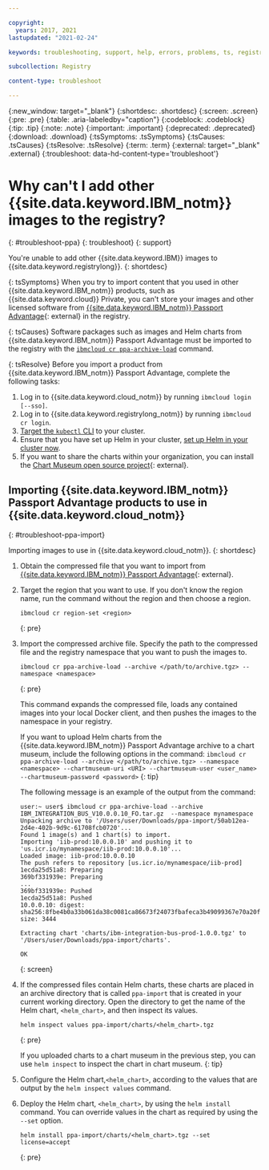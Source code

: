 ```yaml
---

copyright:
  years: 2017, 2021
lastupdated: "2021-02-24"

keywords: troubleshooting, support, help, errors, problems, ts, registry, adding images to the registry, passport advantage, ppa, IBM images, ppa import, helm charts

subcollection: Registry

content-type: troubleshoot

---
```


{:new_window: target="_blank"}
{:shortdesc: .shortdesc}
{:screen: .screen}
{:pre: .pre}
{:table: .aria-labeledby="caption"}
{:codeblock: .codeblock}
{:tip: .tip}
{:note: .note}
{:important: .important}
{:deprecated: .deprecated}
{:download: .download}
{:tsSymptoms: .tsSymptoms}
{:tsCauses: .tsCauses}
{:tsResolve: .tsResolve}
{:term: .term}
{:external: target="_blank" .external}
{:troubleshoot: data-hd-content-type='troubleshoot'}

# Why can't I add other {{site.data.keyword.IBM_notm}} images to the registry?
{: #troubleshoot-ppa}
{: troubleshoot}
{: support}

You're unable to add other {{site.data.keyword.IBM}} images to {{site.data.keyword.registrylong}}.
{: shortdesc}

{: tsSymptoms}
When you try to import content that you used in other {{site.data.keyword.IBM_notm}} products, such as {{site.data.keyword.cloud}} Private, you can't store your images and other licensed software from [{{site.data.keyword.IBM_notm}} Passport Advantage](https://www.ibm.com/software/passportadvantage/index.html){: external} in the registry.

{: tsCauses}
Software packages such as images and Helm charts from {{site.data.keyword.IBM_notm}} Passport Advantage must be imported to the registry with the [`ibmcloud cr ppa-archive-load`](/docs/Registry?topic=container-registry-cli-plugin-containerregcli#bx_cr_ppa_archive_load) command.

{: tsResolve}
Before you import a product from {{site.data.keyword.IBM_notm}} Passport Advantage, complete the following tasks:

1. Log in to {{site.data.keyword.cloud_notm}} by running `ibmcloud login [--sso]`.
2. Log in to {{site.data.keyword.registrylong_notm}} by running `ibmcloud cr login`.
3. [Target the `kubectl` CLI](/docs/containers?topic=containers-cs_cli_install#cs_cli_configure) to your cluster.
4. Ensure that you have set up Helm in your cluster, [set up Helm in your cluster now](/docs/containers?topic=containers-helm#helm).
5. If you want to share the charts within your organization, you can install the [Chart Museum open source project](https://github.com/helm/charts/tree/master/stable/chartmuseum){: external}.

## Importing {{site.data.keyword.IBM_notm}} Passport Advantage products to use in {{site.data.keyword.cloud_notm}}
{: #troubleshoot-ppa-import}

Importing images to use in {{site.data.keyword.cloud_notm}}.
{: shortdesc}

1. Obtain the compressed file that you want to import from [{{site.data.keyword.IBM_notm}} Passport Advantage](https://www.ibm.com/software/passportadvantage/index.html){: external}.

2. Target the region that you want to use. If you don't know the region name, run the command without the region and then choose a region.

   ```
   ibmcloud cr region-set <region>
   ```
   {: pre}

3. Import the compressed archive file. Specify the path to the compressed file and the registry namespace that you want to push the images to.

   ```
   ibmcloud cr ppa-archive-load --archive </path/to/archive.tgz> --namespace <namespace>
   ```
   {: pre}

   This command expands the compressed file, loads any contained images into your local Docker client, and then pushes the images to the namespace in your registry.

   If you want to upload Helm charts from the {{site.data.keyword.IBM_notm}} Passport Advantage archive to a chart museum, include the following options in the command: `ibmcloud cr ppa-archive-load --archive </path/to/archive.tgz> --namespace <namespace> --chartmuseum-uri <URI> --chartmuseum-user <user_name> --chartmuseum-password <password>`
   {: tip}

   The following message is an example of the output from the command:

   ```
   user:~ user$ ibmcloud cr ppa-archive-load --archive IBM_INTEGRATION_BUS_V10.0.0.10_FO.tar.gz  --namespace mynamespace
   Unpacking archive to '/Users/user/Downloads/ppa-import/50ab12ea-2d4e-402b-9d9c-61708fcb0720'...
   Found 1 image(s) and 1 chart(s) to import.
   Importing 'iib-prod:10.0.0.10' and pushing it to 'us.icr.io/mynamespace/iib-prod:10.0.0.10'...
   Loaded image: iib-prod:10.0.0.10
   The push refers to repository [us.icr.io/mynamespace/iib-prod]
   1ecda25d51a8: Preparing
   369bf331939e: Preparing
   ...
   369bf331939e: Pushed
   1ecda25d51a8: Pushed
   10.0.0.10: digest: sha256:8fbe4b0a33b061da38c0081ca86673f24073fbafeca3b49099367e70a20f88cz size: 3444

   Extracting chart 'charts/ibm-integration-bus-prod-1.0.0.tgz' to '/Users/user/Downloads/ppa-import/charts'.

   OK
   ```
   {: screen}

4. If the compressed files contain Helm charts, these charts are placed in an archive directory that is called `ppa-import` that is created in your current working directory. Open the directory to get the name of the Helm chart, `<helm_chart>`, and then inspect its values.

   ```
   helm inspect values ppa-import/charts/<helm_chart>.tgz
   ```
   {: pre}

   If you uploaded charts to a chart museum in the previous step, you can use `helm inspect` to inspect the chart in chart museum.
   {: tip}

5. Configure the Helm chart,`<helm_chart>`, according to the values that are output by the `helm inspect values` command.

6. Deploy the Helm chart, `<helm_chart>`, by using the `helm install` command. You can override values in the chart as required by using the `--set` option.

   ```
   helm install ppa-import/charts/<helm_chart>.tgz --set license=accept
   ```
   {: pre}
